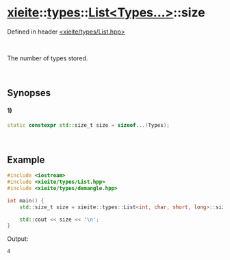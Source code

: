 # [xieite](../../../../../xieite.md)\:\:[types](../../../../../types.md)\:\:[List\<Types...\>](../../../List.md)\:\:size
Defined in header [<xieite/types/List.hpp>](../../../../../../include/xieite/types/List.hpp)

&nbsp;

The number of types stored.

&nbsp;

## Synopses
#### 1)
```cpp
static constexpr std::size_t size = sizeof...(Types);
```

&nbsp;

## Example
```cpp
#include <iostream>
#include <xieite/types/List.hpp>
#include <xieite/types/demangle.hpp>

int main() {
    std::size_t size = xieite::types::List<int, char, short, long>::size;

    std::cout << size << '\n';
}
```
Output:
```
4
```
